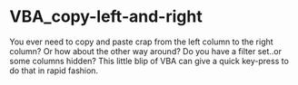 # VBA_copy-left-and-right
You ever need to copy and paste crap from the left column to the right column?  Or how about the other way around?  Do you have a filter set..or some columns hidden? This little blip of VBA can give a quick key-press to do that in rapid fashion.
